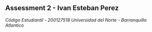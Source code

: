 ## Assessment 2 - Ivan Esteban Perez

*Código Estudiantil - 200127518 
Universidad del Norte - Barranquilla    Atlantico*

